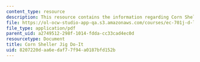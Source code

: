```yaml
---
content_type: resource
description: This resource contains the information regarding Corn Sheller Jig Do-It.
file: https://ol-ocw-studio-app-qa.s3.amazonaws.com/courses/ec-701j-d-lab-i-development-fall-2009/8207220daa6edaf77f94a0187bfd152b_MITEC_701JF09_cornjig_doit.pdf
file_type: application/pdf
parent_uid: a2749512-298f-1014-fdda-cc33cad4ec0d
resourcetype: Document
title: Corn Sheller Jig Do-It
uid: 8207220d-aa6e-daf7-7f94-a0187bfd152b
---
```

